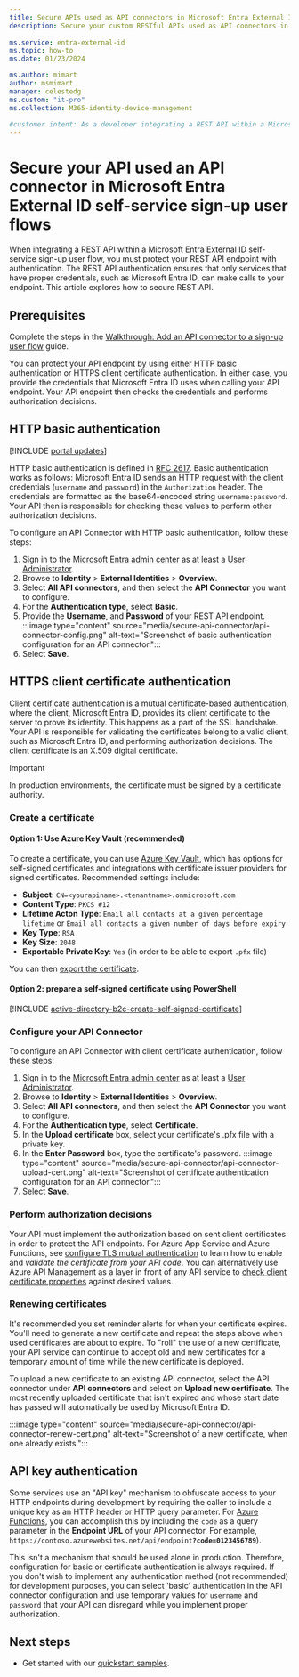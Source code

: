 ```yaml
---
title: Secure APIs used as API connectors in Microsoft Entra External ID self-service sign-up user flows
description: Secure your custom RESTful APIs used as API connectors in self-service sign-up user flows.
 
ms.service: entra-external-id
ms.topic: how-to
ms.date: 01/23/2024

ms.author: mimart
author: msmimart
manager: celestedg
ms.custom: "it-pro"
ms.collection: M365-identity-device-management

#customer intent: As a developer integrating a REST API within a Microsoft Entra External ID self-service sign-up user flow, I want to secure my API endpoint with authentication, so that only authorized services, such as Microsoft Entra ID, can make calls to my endpoint.
---
```


# Secure your API used an API connector in Microsoft Entra External ID self-service sign-up user flows

When integrating a REST API within a Microsoft Entra External ID self-service sign-up user flow, you must protect your REST API endpoint with authentication. The REST API authentication ensures that only services that have proper credentials, such as Microsoft Entra ID, can make calls to your endpoint. This article explores how to secure REST API. 

## Prerequisites
Complete the steps in the [Walkthrough: Add an API connector to a sign-up user flow](self-service-sign-up-add-api-connector.md) guide.

You can protect your API endpoint by using either HTTP basic authentication or HTTPS client certificate authentication. In either case, you provide the credentials that Microsoft Entra ID uses when calling your API endpoint. Your API endpoint then checks the credentials and performs authorization decisions.

## HTTP basic authentication

[!INCLUDE [portal updates](~/includes/portal-update.md)]

HTTP basic authentication is defined in [RFC 2617](https://tools.ietf.org/html/rfc2617). Basic authentication works as follows: Microsoft Entra ID sends an HTTP request with the client credentials (`username` and `password`) in the `Authorization` header. The credentials are formatted as the base64-encoded string `username:password`. Your API then is responsible for checking these values to perform other authorization decisions.

To configure an API Connector with HTTP basic authentication, follow these steps:

1. Sign in to the [Microsoft Entra admin center](https://entra.microsoft.com) as at least a [User Administrator](~/identity/role-based-access-control/permissions-reference.md#user-administrator).
1. Browse to **Identity** > **External Identities** > **Overview**.
1. Select **All API connectors**, and then select the **API Connector** you want to configure.
1. For the **Authentication type**, select **Basic**.
1. Provide the **Username**, and **Password** of your REST API endpoint.
    :::image type="content" source="media/secure-api-connector/api-connector-config.png" alt-text="Screenshot of basic authentication configuration for an API connector.":::
1. Select **Save**.

## HTTPS client certificate authentication

Client certificate authentication is a mutual certificate-based authentication, where the client, Microsoft Entra ID, provides its client certificate to the server to prove its identity. This happens as a part of the SSL handshake. Your API is responsible for validating the certificates belong to a valid client, such as Microsoft Entra ID, and performing authorization decisions. The client certificate is an X.509 digital certificate. 

> [!IMPORTANT]
> In production environments, the certificate must be signed by a certificate authority.

### Create a certificate

#### Option 1: Use Azure Key Vault (recommended)

To create a certificate, you can use [Azure Key Vault](/azure/key-vault/certificates/create-certificate), which has options for self-signed certificates and integrations with certificate issuer providers for signed certificates. Recommended settings include:
- **Subject**: `CN=<yourapiname>.<tenantname>.onmicrosoft.com`
- **Content Type**: `PKCS #12`
- **Lifetime Acton Type**: `Email all contacts at a given percentage lifetime` or `Email all contacts a given number of days before expiry`
- **Key Type**: `RSA`
- **Key Size**: `2048`
- **Exportable Private Key**: `Yes` (in order to be able to export `.pfx` file)

You can then [export the certificate](/azure/key-vault/certificates/how-to-export-certificate).

#### Option 2: prepare a self-signed certificate using PowerShell

[!INCLUDE [active-directory-b2c-create-self-signed-certificate](~/includes/azure-docs-pr/active-directory-b2c-create-self-signed-certificate.md)]

### Configure your API Connector

To configure an API Connector with client certificate authentication, follow these steps:

1. Sign in to the [Microsoft Entra admin center](https://entra.microsoft.com) as at least a [User Administrator](~/identity/role-based-access-control/permissions-reference.md#user-administrator).
1. Browse to **Identity** > **External Identities** > **Overview**.
1. Select **All API connectors**, and then select the **API Connector** you want to configure.
1. For the **Authentication type**, select **Certificate**.
1. In the **Upload certificate** box, select your certificate's .pfx file with a private key.
1. In the **Enter Password** box, type the certificate's password.
  :::image type="content" source="media/secure-api-connector/api-connector-upload-cert.png" alt-text="Screenshot of certificate authentication configuration for an API connector.":::
1. Select **Save**.

### Perform authorization decisions 
Your API must implement the authorization based on sent client certificates in order to protect the API endpoints. For Azure App Service and Azure Functions, see [configure TLS mutual authentication](/azure/app-service/app-service-web-configure-tls-mutual-auth) to learn how to enable and *validate the certificate from your API code*.  You can alternatively use Azure API Management as a layer in front of any API service to [check client certificate properties](/azure/api-management/api-management-howto-mutual-certificates-for-clients) against desired values.

### Renewing certificates
It's recommended you set reminder alerts for when your certificate expires. You'll need to generate a new certificate and repeat the steps above when used certificates are about to expire. To "roll" the use of a new certificate, your API service can continue to accept old and new certificates for a temporary amount of time while the new certificate is deployed. 

To upload a new certificate to an existing API connector, select the API connector under **API connectors** and select on **Upload new certificate**. The most recently uploaded certificate that isn't expired and whose start date has passed will automatically be used by Microsoft Entra ID.

  :::image type="content" source="media/secure-api-connector/api-connector-renew-cert.png" alt-text="Screenshot of a new certificate, when one already exists.":::

## API key authentication

Some services use an "API key" mechanism to obfuscate access to your HTTP endpoints during development by requiring the caller to include a unique key as an HTTP header or HTTP query parameter. For [Azure Functions](/azure/azure-functions/functions-bindings-http-webhook-trigger#authorization-keys), you can accomplish this by including the `code` as a query parameter in the **Endpoint URL** of your API connector. For example, `https://contoso.azurewebsites.net/api/endpoint`<b>`?code=0123456789`</b>). 

This isn't a mechanism that should be used alone in production. Therefore, configuration for basic or certificate authentication is always required. If you don't wish to implement any authentication method (not recommended) for development purposes, you can select 'basic' authentication in the API connector configuration and use temporary values for `username` and `password` that your API can disregard while you implement proper authorization.

## Next steps
- Get started with our [quickstart samples](code-samples-self-service-sign-up.md#api-connector-azure-function-quickstarts).
